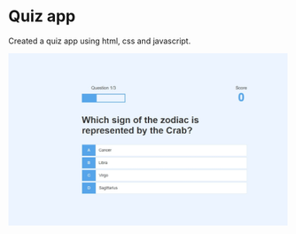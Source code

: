 # Quiz app

Created a quiz app using html, css and javascript.

![alt text](./examples/QuestionEx.jpg "example")

